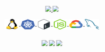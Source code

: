 <div align="center">
  <a href="https://github.com/assisjrt">
  <img height="180em" src="https://github-readme-stats.vercel.app/api?username=assisjrt&show_icons=true&theme=dracula&include_all_commits=true&count_private=true"/>
  <img height="180em" src="https://github-readme-stats.vercel.app/api/top-langs/?username=assisjrt&layout=compact&langs_count=7&theme=dracula"/>
</div>

<div style="display: inline_block" align="center"><br>
  <img align="center" alt="Rafa-Js" height="30" width="40" src="https://github.com/devicons/devicon/blob/master/icons/linux/linux-original.svg">
  <img align="center" alt="Rafa-HTML" height="30" width="40" src="https://github.com/devicons/devicon/blob/master/icons/kubernetes/kubernetes-plain.svg">
  <img align="center" alt="Rafa-Python" height="30" width="40" src="https://github.com/devicons/devicon/blob/master/icons/bash/bash-original.svg">
  <img align="center" alt="Rafa-Js" height="30" width="40" src="https://github.com/devicons/devicon/blob/master/icons/nodejs/nodejs-original.svg">
  <img align="center" alt="Rafa-HTML" height="30" width="40" src="https://github.com/devicons/devicon/blob/master/icons/googlecloud/googlecloud-original.svg">
  <img align="center" alt="Rafa-CSS" height="30" width="40" src="https://github.com/devicons/devicon/blob/master/icons/mysql/mysql-original.svg">
</div>
  
  ##
 
<div align="center"> 
  <a href="https://instagram.com/assisjrt" target="_blank"><img src="https://img.shields.io/badge/-Instagram-%23E4405F?style=for-the-badge&logo=instagram&logoColor=white" target="_blank"></a>
  <a href = "mailto:assisjrt@gmail.com"><img src="https://img.shields.io/badge/-Gmail-%23333?style=for-the-badge&logo=gmail&logoColor=white" target="_blank"></a>
  <a href="https://www.linkedin.com/in/assisjrt" target="_blank"><img src="https://img.shields.io/badge/-LinkedIn-%230077B5?style=for-the-badge&logo=linkedin&logoColor=white" target="_blank"></a> 
</div>
